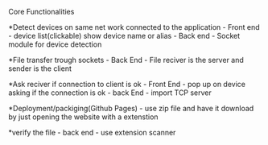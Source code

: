 Core Functionalities


*Detect devices on same net work connected to the application - Front end - device list(clickable) show device name or alias - Back end - Socket module for device detection


*File transfer trough sockets - Back End - File reciver is the server and sender is the client


*Ask reciver if connection to client is ok - Front End - pop up on device asking if the connection is ok - back End - import TCP server 


*Deployment/packiging(Github Pages) - use zip file and have it download by just opening the website with a extenstion


*verify the file - back end - use extension scanner


